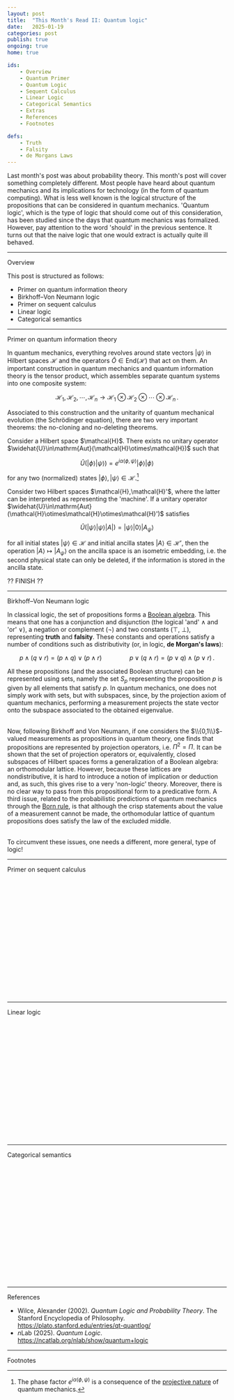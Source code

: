 ```yaml
---
layout: post
title:  "This Month's Read II: Quantum logic"
date:   2025-01-19
categories: post
publish: true
ongoing: true
home: true

ids:
    - Overview
    - Quantum Primer
    - Quantum Logic
    - Sequent Calculus
    - Linear Logic
    - Categorical Semantics
    - Extras
    - References
    - Footnotes

defs:
    - Truth
    - Falsity
    - de Morgans Laws
---
```


Last month's post was about probability theory. This month's post will cover something completely different. Most people have heard about quantum mechanics and its implications for technology (in the form of quantum computing). What is less well known is the logical structure of the propositions that can be considered in quantum mechanics. 'Quantum logic', which is the type of logic that should come out of this consideration, has been studied since the days that quantum mechanics was formalized. However, pay attention to the word 'should' in the previous sentence. It turns out that the naive logic that one would extract is actually quite ill behaved. 

<hr id = "Overview">
<div class = "nav-block"><div class = "side">Overview</div></div>

This post is structured as follows:
* Primer on quantum information theory
* Birkhoff&ndash;Von Neumann logic
* Primer on sequent calculus
* Linear logic
* Categorical semantics

<hr id = "QuantumPrimer">
<div class = "nav-block"><div class = "side">Primer on quantum information theory</div></div>

In quantum mechanics, everything revolves around state vectors $\lvert\psi\rangle$ in Hilbert spaces $\mathcal{H}$ and the operators $\widehat{O}\in\mathrm{End}(\mathcal{H})$ that act on them. An important construction in quantum mechanics and quantum information theory is the tensor product, which assembles separate quantum systems into one composite system:

$$\mathcal{H}_1,\mathcal{H}_2,\cdots,\mathcal{H}_n\longrightarrow\mathcal{H}_1\otimes\mathcal{H}_2\otimes\cdots\otimes\mathcal{H}_n\,.$$

Associated to this construction and the unitarity of quantum mechanical evolution (the Schrödinger equation), there are two very important theorems: the no-cloning and no-deleting theorems.

<div class="theorem" text="No-cloning" markdown = "1">
  Consider a Hilbert space $\mathcal{H}$. There exists no unitary operator $\widehat{U}\in\mathrm{Aut}(\mathcal{H}\otimes\mathcal{H})$ such that

  $$\widehat{U}\bigl(\lvert\phi\rangle\lvert\psi\rangle\bigr) = e^{i\alpha(\phi,\psi)}\lvert\phi\rangle\lvert\phi\rangle$$

  for any two (normalized) states $\lvert\phi\rangle,\lvert\psi\rangle\in\mathcal{H}$.[^1]

  [^1]: The phase factor $e^{i\alpha(\phi,\psi)}$ is a consequence of the <a href = "https://en.wikipedia.org/wiki/Projective_Hilbert_space" target = "_blank" rel = "noopener">projective nature</a> of quantum mechanics.
</div>

<div class="theorem" text="No-deleting">
  Consider two Hilbert spaces $\mathcal{H},\mathcal{H}'$, where the latter can be interpreted as representing the 'machine'. If a unitary operator $\widehat{U}\in\mathrm{Aut}(\mathcal{H}\otimes\mathcal{H}\otimes\mathcal{H}')$ satisfies

  $$\widehat{U}\bigl(\lvert\psi\rangle\lvert\psi\rangle\lvert A\rvert\bigr) = \lvert\psi\rangle\lvert0\rangle\lvert A_\psi\rangle$$

  for all initial states $\lvert\psi\rangle\in\mathcal{H}$ and initial ancilla states $\lvert A\rangle\in\mathcal{H}'$, then the operation $\lvert A\rangle\mapsto\lvert A_\psi\rangle$ on the ancilla space is an isometric embedding, i.e. the second physical state can only be deleted, if the information is stored in the ancilla state. 
</div>

?? FINISH ??

<hr id = "QuantumLogic">
<div class = "nav-block"><div class = "side">Birkhoff&ndash;Von Neumann logic</div></div>

  In classical logic, the set of propositions forms a <a href = "https://en.wikipedia.org/wiki/Boolean_algebra_(structure)" target = "_blank" rel = "noopener">Boolean algebra</a>. This means that one has a conjunction and disjunction (the logical 'and' $\land$ and 'or' $\lor$), a negation or complement ($\lnot$) and two constants ($\top$, $\bot$), representing <b id = "Truth">truth</b> and <b id = "Falsity">falsity</b>. These constants and operations satisfy a number of conditions such as distributivity (or, in logic, <b id = "deMorgansLaws">de Morgan's laws</b>):

  $$p\land (q\lor r) = (p\land q)\lor(p\land r) \qquad\qquad p\lor (q\land r) = (p\lor q)\land(p\lor r)\,.$$

  All these propositions (and the associated Boolean structure) can be represented using sets, namely the set $S_p$ representing the proposition $p$ is given by all elements that satisfy $p$. In quantum mechanics, one does not simply work with sets, but with subspaces, since, by the projection axiom of quantum mechanics, performing a measurement projects the state vector onto the subspace associated to the obtained eigenvalue.<br><br>

  Now, following Birkhoff and Von Neumann, if one considers the $\\{0,1\\}$-valued measurements as propositions in quantum theory, one finds that propositions are represented by projection operators, i.e. $\Pi^2=\Pi$. It can be shown that the set of projection operators or, equivalently, closed subspaces of Hilbert spaces forms a generalization of a Boolean algebra: an orthomodular lattice. However, because these lattices are nondistributive, it is hard to introduce a notion of implication or deduction and, as such, this gives rise to a very 'non-logic' theory. Moreover, there is no clear way to pass from this propositional form to a predicative form. A third issue, related to the probabilistic predictions of quantum mechanics through the <a href = "https://en.wikipedia.org/wiki/Born_rule" target = "_blank" rel = "noopener">Born rule</a>, is that although the crisp statements about the value of a measurement cannot be made, the orthomodular lattice of quantum propositions does satisfy the law of the excluded middle.<br><br>

  To circumvent these issues, one needs a different, more general, type of logic!

<hr id = "SequentCalculus">
<div class = "nav-block"><div class = "side">Primer on sequent calculus</div></div>

<p style = "height: 200pt"></p>

<hr id = "LinearLogic">
<div class = "nav-block"><div class = "side">Linear logic</div></div>

<p style = "height: 200pt"></p>

<hr id = "CategoricalSemantics">
<div class = "nav-block"><div class = "side">Categorical semantics</div></div>

<p style = "height: 200pt"></p>

<!--<hr id = "Extras">
<div class = "nav-block"><div class = "side">Extras</div></div>-->



<hr id = "References">
<div class = "nav-block"><div class = "side">References</div></div>

* Wilce, Alexander (2002). <i>Quantum Logic and Probability Theory</i>. The Stanford Encyclopedia of Philosophy. <a href = "https://plato.stanford.edu/entries/qt-quantlog/" target = "_blank" ref = "noopener">https://plato.stanford.edu/entries/qt-quantlog/</a>
* $n$Lab (2025). <i>Quantum Logic</i>. <a href = "https://ncatlab.org/nlab/show/quantum+logic" target = "_blank" ref = "noopener">https://ncatlab.org/nlab/show/quantum+logic</a>

<hr id = "Footnotes">
<div class = "nav-block"><div class = "side">Footnotes</div></div>